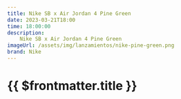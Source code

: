 ```yaml
---
title: Nike SB x Air Jordan 4 Pine Green
date: 2023-03-21T18:00
time: 18:00:00
description:
    Nike SB x Air Jordan 4 Pine Green
imageUrl: /assets/img/lanzamientos/nike-pine-green.png
brand: Nike
---
```

 # {{ $frontmatter.title }}


<ListaLanzamientos />